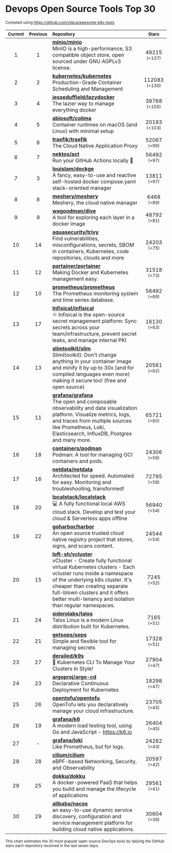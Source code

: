 # Devops Open Source Tools Top 30
<sup>Compiled using https://github.com/vilaca/awesome-k8s-tools</sup>
<div align="center">

|<sub>Current</sub>|<sub>Previous</sub>|<sub>Repository</sub>|<sub>Stars</sub>|
|:---:|:---:|:---|:---:|
|1|1|[**minio/minio**](https://github.com/minio/minio)<br/>MinIO is a high-performance, S3 compatible object store, open sourced under GNU AGPLv3 license.|49215 <sup>(+137)</sup>|
|2|2|[**kubernetes/kubernetes**](https://github.com/kubernetes/kubernetes)<br/>Production-Grade Container Scheduling and Management|112083 <sup>(+130)</sup>|
|3|4|[**jesseduffield/lazydocker**](https://github.com/jesseduffield/lazydocker)<br/>The lazier way to manage everything docker|39768 <sup>(+105)</sup>|
|4|5|[**abiosoft/colima**](https://github.com/abiosoft/colima)<br/>Container runtimes on macOS (and Linux) with minimal setup|20193 <sup>(+103)</sup>|
|5|6|[**traefik/traefik**](https://github.com/traefik/traefik)<br/>The Cloud Native Application Proxy|52067 <sup>(+99)</sup>|
|6|7|[**nektos/act**](https://github.com/nektos/act)<br/>Run your GitHub Actions locally 🚀|56492 <sup>(+97)</sup>|
|7|3|[**louislam/dockge**](https://github.com/louislam/dockge)<br/>A fancy, easy-to-use and reactive self-hosted docker compose.yaml stack-oriented manager|13811 <sup>(+97)</sup>|
|8|8|[**meshery/meshery**](https://github.com/meshery/meshery)<br/>Meshery, the cloud native manager|6468 <sup>(+89)</sup>|
|9|9|[**wagoodman/dive**](https://github.com/wagoodman/dive)<br/>A tool for exploring each layer in a docker image|48792 <sup>(+81)</sup>|
|10|14|[**aquasecurity/trivy**](https://github.com/aquasecurity/trivy)<br/>Find vulnerabilities, misconfigurations, secrets, SBOM in containers, Kubernetes, code repositories, clouds and more|24203 <sup>(+75)</sup>|
|11|12|[**portainer/portainer**](https://github.com/portainer/portainer)<br/>Making Docker and Kubernetes management easy.|31518 <sup>(+73)</sup>|
|12|10|[**prometheus/prometheus**](https://github.com/prometheus/prometheus)<br/>The Prometheus monitoring system and time series database.|56492 <sup>(+69)</sup>|
|13|17|[**Infisical/infisical**](https://github.com/Infisical/infisical)<br/>♾ Infisical is the open-source secret management platform: Sync secrets across your team/infrastructure, prevent secret leaks, and manage internal PKI|16130 <sup>(+63)</sup>|
|14|13|[**slimtoolkit/slim**](https://github.com/slimtoolkit/slim)<br/>Slim(toolkit): Don't change anything in your container image and minify it by up to 30x (and for compiled languages even more) making it secure too! (free and open source)|20561 <sup>(+62)</sup>|
|15|11|[**grafana/grafana**](https://github.com/grafana/grafana)<br/>The open and composable observability and data visualization platform. Visualize metrics, logs, and traces from multiple sources like Prometheus, Loki, Elasticsearch, InfluxDB, Postgres and many more. |65721 <sup>(+60)</sup>|
|16|18|[**containers/podman**](https://github.com/containers/podman)<br/>Podman: A tool for managing OCI containers and pods.|24306 <sup>(+59)</sup>|
|17|16|[**netdata/netdata**](https://github.com/netdata/netdata)<br/>Architected for speed. Automated for easy. Monitoring and troubleshooting, transformed!|72795 <sup>(+58)</sup>|
|18|20|[**localstack/localstack**](https://github.com/localstack/localstack)<br/>💻 A fully functional local AWS cloud stack. Develop and test your cloud & Serverless apps offline|56940 <sup>(+54)</sup>|
|19|22|[**goharbor/harbor**](https://github.com/goharbor/harbor)<br/>An open source trusted cloud native registry project that stores, signs, and scans content.|24544 <sup>(+54)</sup>|
|20|15|[**loft-sh/vcluster**](https://github.com/loft-sh/vcluster)<br/>vCluster - Create fully functional virtual Kubernetes clusters - Each vcluster runs inside a namespace of the underlying k8s cluster. It's cheaper than creating separate full-blown clusters and it offers better multi-tenancy and isolation than regular namespaces.|7245 <sup>(+52)</sup>|
|21|24|[**siderolabs/talos**](https://github.com/siderolabs/talos)<br/>Talos Linux is a modern Linux distribution built for Kubernetes.|7165 <sup>(+51)</sup>|
|22|21|[**getsops/sops**](https://github.com/getsops/sops)<br/>Simple and flexible tool for managing secrets|17328 <sup>(+51)</sup>|
|23|27|[**derailed/k9s**](https://github.com/derailed/k9s)<br/>🐶 Kubernetes CLI To Manage Your Clusters In Style!|27904 <sup>(+47)</sup>|
|24|23|[**argoproj/argo-cd**](https://github.com/argoproj/argo-cd)<br/>Declarative Continuous Deployment for Kubernetes|18298 <sup>(+47)</sup>|
|25|26|[**opentofu/opentofu**](https://github.com/opentofu/opentofu)<br/>OpenTofu lets you declaratively manage your cloud infrastructure.|23705 <sup>(+45)</sup>|
|26|19|[**grafana/k6**](https://github.com/grafana/k6)<br/>A modern load testing tool, using Go and JavaScript - https://k6.io|26404 <sup>(+45)</sup>|
|27|-|[**grafana/loki**](https://github.com/grafana/loki)<br/>Like Prometheus, but for logs.|24282 <sup>(+43)</sup>|
|28|28|[**cilium/cilium**](https://github.com/cilium/cilium)<br/>eBPF-based Networking, Security, and Observability|20597 <sup>(+42)</sup>|
|29|25|[**dokku/dokku**](https://github.com/dokku/dokku)<br/>A docker-powered PaaS that helps you build and manage the lifecycle of applications|29561 <sup>(+41)</sup>|
|30|29|[**alibaba/nacos**](https://github.com/alibaba/nacos)<br/>an easy-to-use dynamic service discovery, configuration and service management platform for building cloud native applications.|30604 <sup>(+39)</sup>|


</div>

<sub>This chart estimates the 30 most popular open source DevOps tools by tallying the GitHub stars each repository received in the last seven days.</sub>
